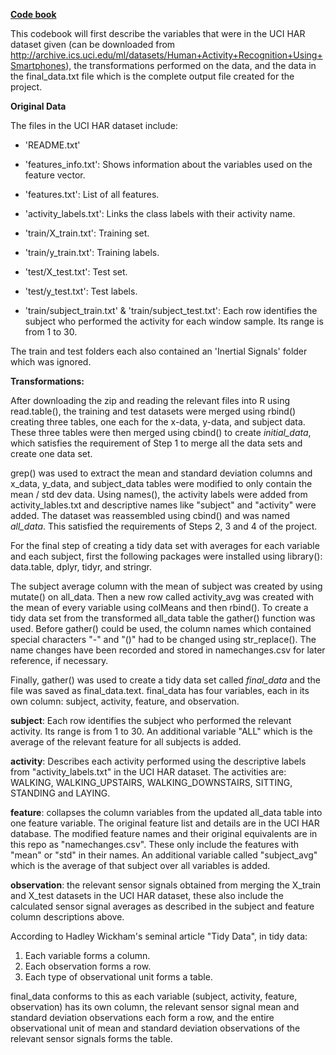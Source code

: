 
<b><u>Code book</b></u>

This codebook will first describe the variables that were in the UCI HAR dataset given (can be downloaded from http://archive.ics.uci.edu/ml/datasets/Human+Activity+Recognition+Using+Smartphones), the transformations performed on the data, and the data in the final_data.txt file which is the complete output file created for the project. 

<b>Original Data</b>

The files in the UCI HAR dataset include:
- 'README.txt'
- 'features_info.txt': Shows information about the variables used on the feature vector.
- 'features.txt': List of all features.
- 'activity_labels.txt': Links the class labels with their activity name.

- 'train/X_train.txt': Training set.
- 'train/y_train.txt': Training labels.
- 'test/X_test.txt': Test set.
- 'test/y_test.txt': Test labels.

- 'train/subject_train.txt' & 'train/subject_test.txt': Each row identifies the subject who performed the activity for each window sample. Its range is from 1 to 30.

The train and test folders each also contained an 'Inertial Signals' folder which was ignored. 

<b>Transformations:</b>

After downloading the zip and reading the relevant files into R using read.table(), the training and test datasets were merged using rbind() creating three tables, one each for the x-data, y-data, and subject data. These three tables were then merged using cbind() to create <i>initial_data</i>, which satisfies the requirement of Step 1 to merge all the data sets and create one data set.

grep() was used to extract the mean and standard deviation columns and x_data, y_data, and subject_data tables were modified to only contain the mean / std dev data. Using names(), the activity labels were added from activity_lables.txt and descriptive names like "subject" and "activity" were added. The dataset was reassembled using cbind() and was named <i>all_data</i>. This satisfied the requirements of Steps 2, 3 and 4 of the project. 

For the final step of creating a tidy data set with averages for each variable and each subject, first the following packages were installed using library(): data.table, dplyr, tidyr, and stringr. 

The subject average column with the mean of subject was created by using mutate() on all_data. Then a new row called activity_avg was created with the mean of every variable using colMeans and then rbind(). To create a tidy data set from  the transformed all_data table  the gather() function was used. Before gather() could be used, the column names which contained special characters "-" and "()" had to be changed using str_replace(). The name changes have been recorded and stored in namechanges.csv for later reference, if necessary. 

Finally, gather() was used to create a tidy data set called <i>final_data</i> and the file was saved as final_data.text. final_data has four variables, each in its own column: subject, activity, feature, and observation. 

<b>subject</b>: Each row identifies the subject who performed the relevant activity. Its range is from 1 to 30. An additional variable "ALL" which is the average of the relevant feature for all subjects is added. 

<b>activity</b>: Describes each activity performed using the descriptive labels from "activity_labels.txt" in the UCI HAR dataset. The activities are: WALKING, WALKING_UPSTAIRS, WALKING_DOWNSTAIRS, SITTING, STANDING and LAYING.

<b>feature</b>: collapses the column variables from the updated all_data table into one feature variable. The original feature list and details are in the UCI HAR database. The modified feature names and their original equivalents are in this repo as "namechanges.csv". These only include the features with "mean" or "std" in their names. An additional variable called "subject_avg" which is the average of that subject over all variables is added. 

<b>observation</b>: the relevant sensor signals obtained from merging the X_train and X_test datasets in the UCI HAR dataset, these also include the calculated sensor signal averages as described in the subject and feature column descriptions above. 
 
According to Hadley Wickham's seminal article "Tidy Data", in tidy data:

1. Each variable forms a column.
2. Each observation forms a row.
3. Each type of observational unit forms a table. 

final_data conforms to this as each variable (subject, activity, feature, observation) has its own column, the relevant sensor signal mean and standard deviation observations each form a row, and the entire observational unit of mean and standard deviation observations of the relevant sensor signals forms the table. 

